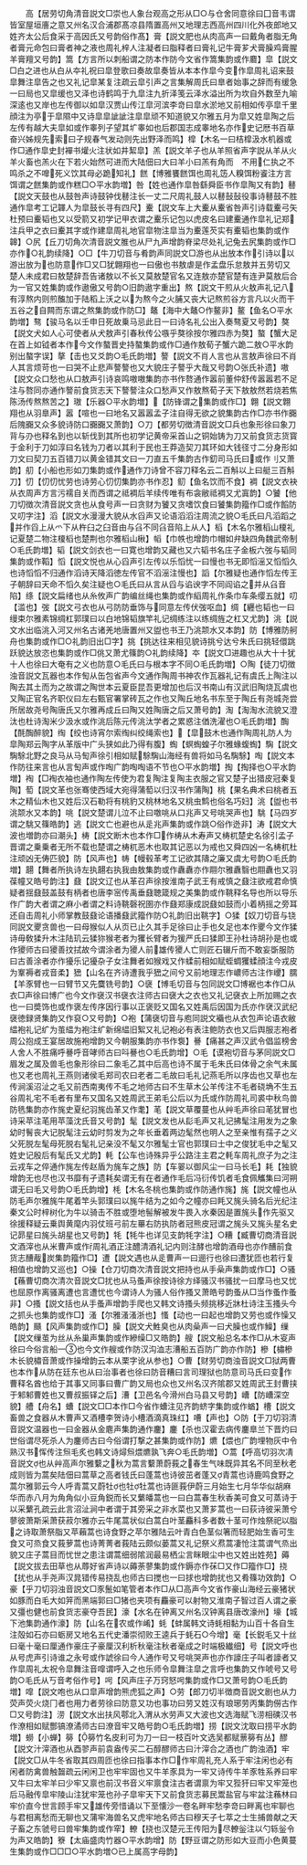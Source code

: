 <!-- { "loadSidebar": true } -->
　　高【居劳切角清音説文□崇也人象台观高之形从□○与仓舍同意徐曰囗音韦谓皆室屋垣廧之意又州名汉合浦郡髙凉县隋置高州又地理志西高州四川化外夜郎地又姓齐太公后食采于高因氏又号韵俗作髙】膏【説文肥也从肉高声一曰戴角者脂无角者膏元命包曰膏者神之液也周礼梓人注凝者曰脂释者曰膏礼记牛膏芗犬膏臊鸡膏腥羊膏羶又号韵】篙【方言所以刺船谓之防本作防今文省作篙集韵或作麔】皐【説文□白之进也从白从夲礼祝曰皐登歌曰奏故皐奏皆从本本作皐今变作皐周礼诏来鼓皐舞注皐告之也又礼记皐某复注疏云皐引声之言集解周氏曰臯者始事之辞而有缓急一曰局也又皐缓也又泽也诗鹤鸣于九皐注九折泽笺云泽水溢出所为坎自外数至九喻深逺也又岸也左传御以如皐汉贾山传江皐河滨李竒曰皐水淤地又前相如传亭皐千里顔注为亭于皐隰中又诗皐皐訿訿注皐皐顽不知道貌又尔雅五月为皐又姓皐陶之后左传有越大夫皐如或作睾列子望其圹睾如也后郡国志成睾地名亦作史记厯书百草奋兴姊规先索曰子规春气发动则先出野泽而鸣】槹【木名一曰桔槹汲水机器或作□通作皐史封襌书爟火注状如井絜皐】羔【説文羊子也从羊照省声字説从羊从火羊火畜也羔火在下若火始然可进而大陆佃曰大曰羊小曰羔有角而　不用仁执之不鸣杀之不嘷死义饮其母必跪知礼】餻【博雅饔餻饵也周礼笾人糗饵粉餈注方言饵谓之餻集韵或作糕□○平水韵増】咎【姓也通作皐咎繇舜臣书作皐陶又有韵】鼛【説文天鼓也从鼓咎声诗鼓钟伐鼛注长一丈二尺周礼鼓人以鼛鼔鼔役事诗鼛鼓不胜通作皐考工记韗人为皐鼓长寻有四尺】櫜【説文车上大櫜从櫜省咎声引诗载櫜弓矢杜预曰櫜韬也又以受箭又初学记甲衣谓之櫜乐记包以虎皮名曰建櫜通作皐礼记郑注兵甲之衣曰櫜其字或作建皐周礼地官皐物注皐当为櫜莲芡实有櫜韬也集韵或作韟】○尻【丘刀切角次清音説文脽也从尸九声增韵脊梁尽处礼记兔去尻集韵或作□亦作○礼韵续降】○□【牛刀切音与肴韵声同説文□游也从出放本作引诗以以游出放为也防意作□又□犹翺翔也一曰傲也书敖虐是作孟盘乐怠敖并五劳切又楚人未成君曰敖楚辞吾告诸敖以不长又莫敖楚官名又连敖亦楚官楚有连尹莫敖后合为一官又姓集韵或作遨傲又号韵○旧韵遨字重出】熬【説文干煎从火敖声礼记八有淳熬内则煎醢加于陆稻上沃之以为熬今之火脯又丧大记熬煎谷方言凡以火而干五谷之自闗而东谓之熬集韵或作防□】鼇【海中大鼇○作鳌非】鳌【鱼名○平水韵増】骜【骏马名以壬申日死故乗马忌此日一曰诗名礼公出入奏骜夏又号韵】獒【説文犬如人心可使者从犬敖声引春秋传公嗾乎獒徐按尔雅四赤为獒】螯【蟹大足在首上如钺者本作今文作螯晋史持螯集韵或作□通作敖荀子蟹六跪二敖○平水韵别出螯字误】摮【击也又爻韵○毛氏韵増】謷【説文不肖人言也从言敖声徐曰不肖人其言烦苛也一曰哭不止悲声謷謷也又大貌庄子謷乎大哉又号韵○张氏补遗】嗷【説文众口愁也从口敖声引诗哀鸣嗷嗷集韵亦书作嗸通作嚣前董仲舒传嚣嚣若不足注与嗸同亦通作謷前食货志天下謷謷注众口愁声又作敖熬荀子天下敖敖然若烧若焦陈汤传熬熬苦之】璈【乐器○平水韵増】【防锋谓之集韵或作□】翺【説文翺翔也从羽臯声】嚣【喧也一曰地名又嚣嚣孟子注自得无欲之貌集韵古作□亦书作嚻后隗嚻又众多貌诗防口嚻嚻又萧韵】○刀【都劳切徴清音説文□兵也象形徐曰象刀背与刅也释名到也以斩伐到其所也初学记黄帝采首山之铜始铸为刀又前食货志货寳于金利于刀如淳曰名钱为刀者以其利于民也王莽造契刀其环如大钱径寸二分身形如刀文曰契刀五百错刀以黄金错其文曰一刀直五千集韵古作釖司马氏曰或作刂又萧韵】舠【小船也形如刀集韵或作通作刀诗曾不容刀释名云二百斛以上曰艇三百斛刀】忉【忉忉忧劳也诗劳心忉忉集韵亦书作忍】鱽【鱼名饮而不食】裯【説文衣袂从衣周声方言污襦自关而西谓之祗裯后羊续传唯有布衾敝祗裯又尤寘韵】○饕【他刀切徴次清音説文贪也从食号声一曰贪财为饕又贪嗜饮食曰饕集韵籀作□或作饀防又叨字注】滔【説文水漫漫大貌从水舀声又论语滔滔注周流之貌○毛氏曰凡滔蹈之并作舀上从爫下从杵臼之臼音由与臽不同臽音陷上从人】槄【木名尔雅槄山榎礼记夏楚二物注榎槄也楚荆也尔雅槄山楸】幍【巾帙也增韵巾帽如弁缺四角魏武帝制○毛氏韵増】韬【説文剑衣也一曰寛也增韵又藏也又六韬书名庄子金板六弢与韬同集韵或作鞱】慆【説文悦也从心舀声引左传以乐慆忧一曰慢也书无即慆滛又慆慆久也诗慆慆不归通作滔诗天降滔徳左传官不滔滛注慢也】謟【尔雅疑也通作慆左传王子朝辞曰天命不慆久矣注疑也○毛氏曰从言从舀与谄谀字不同阎谄之并从臽音陷】绦【説文扁绪也从糸攸声广韵编丝绳也集韵或作縚周礼作条巾车条缨五就】叨【滥也】弢【説文弓衣也从弓防防垂饰与同意左传伏弢呕血】绸【纒也韬也一曰缦束尔雅素锦绸杠郭璞曰以白地锦韬旗竿礼记绸练注以练绸旌之杠又尤韵】洮【説文水出临洮入河又州名古诸羌地唐置州又盥也书王乃洮颒水又本韵】防【博雅防舸舟也集韵或作□○礼韵旧出□字】挑【挑达往来相见貌诗挑兮达兮朱氏曰挑轻儇跳跃貌达放恣也集韵或作□佻又萧尤篠韵○礼韵续降】夲【説文□进趣也从大十十犹十人也徐曰大奄有之义也防意○毛氏曰与根本字不同○毛氏韵増】○陶【徒刀切徴浊音説文瓦器也本作匋从缶包省声今文通作陶周书神农作瓦器礼记有虞氏上陶注以陶去其土而为之故谓之陶世本云夏臣昆吾更增加也后汉书南山有汉武旧陶烧瓦虞也又陶正官名齐职仪曰左右甄官署掌砖瓦之作也又陶丘地名书东至于陶丘有尧城尧尝所居故尧号陶唐氏又尔雅再成丘曰陶又姓陶唐之后又萧号韵】淘【淘淘水流貌又澄汰也杜诗淘米少汲水或作洮后陈元传洮汰学者之累惑注偤洗濯也○毛氏韵増】醄【酕醄醉貌】绹【绞也诗宵尔索绹纠绞绳索也】【皐鼓木也通作陶周礼防人为皐陶郑云陶字从革版中广头狭如此乃得有腹】蜪【螟蜪蝗子尔雅蝝蝮蜪】騊【説文騊駼北野之良马从马匋声徐引相如赋駼騊山海经有兽将如马名騊駼】啕【説文本作防往来言也从言匋声或作啕广韵啕啕语不节也○平水韵増】掏【掏择也○平水韵増】裪【□裪衣袖也通作陶左传使为君复陶注复陶主衣服之官又楚子出猎皮冠秦复陶】萄【説文革也张骞使西域大宛得蒲萄以归汉书作蒲陶】桃【果名典术曰桃者五木之精仙木也又姓后汉石勒将有桃豹又桃林地名又桃虫鹪也俗名巧妇】洮【盥也书洮颒水又本韵】咷【説文楚谓儿泣不止曰噭咷从口兆声又号咷哭声也】駣【马四岁谓之駣又篠皓韵】逃【説文亡也避也从辵兆声集韵或作跳○俗作迯非】涛【説文大波也増韵亦曰潮头】梼【説文断木也本作□作梼从木寿声又梼杌楚史名徐引孟子晋谓之乗乗者无所不载也楚谓之梼杌恶木也取其记恶以为戒也又舜四凶一名梼杌杜注顽凶无俦匹貌】防【风声也】帱【幔毂革考工记欲其隯之廉又虞尢号韵○毛氏韵増】翿【舞者所执诗左执翿右执我由敖集韵或作纛纛亦作翢尔雅纛翳也翢纛也又羽葆幢又皓号韵注】鼗【説文辽也从革召声徐按淮南子武王有戒慎之鼗注欲戒君命慎疑者揺鼗鼓盖鼓有柄者也唐李宻传禹垂鼗聴箴规之美集韵或作鞉释名导也所以导乐作广韵大者谓之麻小者谓之料诗鞉磬祝圉亦作鼗郑康成説鼗如鼓而小着柄摇之旁耳还自击周礼小师掌教鼓鼗论语播鼗武籀作防○礼韵旧出鞉字】○猱【奴刀切音与铙同説文夒贪兽也一曰母猴似人从页已止久其手足徐曰止手也夂足也本作夒今文作猱诗毋敎猱升木注陆玑云猱狝猴老者为玃长臂者为猨严氏曰猱即王孙杜诗胡孙是也或作獿师古曰獿善抆拭故今谓涂者为獿人前雄传獿人亡则匠石辍斤而不敢妄斲服防曰古善涂者亦作獶乐记獶杂子女注舞者如猴戏又作蝚前相如赋蛭蜩玃蝚顔注今戎皮为鞌褥者戎音柔】峱【山名在齐诗遭我乎峱之间兮又前地理志作嶩师古注作巎】臑【羊豕臂也一曰臂节又先麌铣号韵】○襃【博毛切音与包同説文□博裾也本作□从衣□声徐曰博广也今文作襃汉书襃衣注师古曰襃大之衣也又礼记襃衣上所加赐之衣也一曰奬饰也或作褒左传序因行事以正褒贬又国名又姓禹后因国为氏亦作裦汉武纪襃徳録贤集韵又作裒○又号韵】○袍【蒲襃切音与庖同説文襺也从衣包声论语衣敝緼袍礼记纩为茧緼为袍注纩新绵緼旧絮又礼记袍必有表注鲍防衣也又后舆服志袍者周公抱成王宴居故施袍增韵又今朝服集韵亦书作袌】謈【痛甚之声汉武令倡监榜舍人舍人不胜痛呼謈呼音哮师古曰呌謈也○毛氏韵增】○毛【谟袍切音与茅同説文□眉发之属及兽毛也象形徐曰二象毛乙其中后高也诗不属于毛朱氏曰体骨之余气未属也又老也周礼王燕则诸侯毛郑司农曰老者二毛故曰毛礼记燕毛所以序齿也又草也左传涧溪沼沚之毛又前西南夷传不毛之地师古曰不生草木公羊传注不毛者硗埆不生五谷周礼宅不毛者有里布又国名又姓周武王弟毛公后以为氏或作防周礼司裘中秋鸟兽防毨集韵亦作旄史夏纪羽旄齿革又作耄】芼【説文草覆蔓也从艸毛声徐曰芼犹冒也诗采苹注芼用苹藻沈氏音又号韵】髦【説文发也从髟毛声又礼记拂髦注用发为之象幼时鬌丧大记脱髦注云幼时剪发为之年长垂着两边髦然也明人之至亲惟有孺子之义父死脱左髦母死脱右髦礼记亲没不髦又尔雅髦士官也郭璞曰士中之俊犹毛中之髦又姓史记殷后有髦氏又尤韵】軞【公车也诗殊异乎公路注主君之軞车周礼庶子为之注云戎车之倅通作旄左传赵盾为旄车之族】防【车翣以御风尘一曰马长毛】耗【独貌增韵无也尽也汉书靡有孑遗耗矣谓无有在者通作毛后冯衍传饥者毛食佩觿集曰河朔谓无曰毛又号韵○毛氏韵增】枆【木名冬桃也集韵或作防通作旄】旄【説文幢也从防毛声尔雅旄牛尾着竿头郭璞曰以旄牛结为之如今之幢亦曰眊又旄头骑名后光纪注秦文公时梓树化为牛以骑击不胜或堕地髻解被发牛畏入水秦因是置旄头作先驱又徐援释疑云乗舆黄麾内羽仗班弓前左罼右防执防者冠熊皮冠谓之旄头又旄头星名史记昴星曰旄头胡星也又号韵】牦【牦牛也详见支韵牦字注】○糟【臧曹切商清音説文酒滓也从米曹声或作周礼酒正注醴清酒礼记内则注酵也增韵酒母也亦作醩前食货志醩胾炭集韵籀作□】遭【説文遇也从辵曹声一曰逦行也徐曰遭犹匝也若行复相值也增韵又巡也】○操【仓刀切商次清音説文把持也从手喿声集韵或作□】○骚【蘓曹切商次清次音説文□扰也从马蚤声徐按诗徐方绎骚汉书骚扰一曰摩马也又忧也屈原作离骚离遭也言遭忧也今谓诗人为骚人俗作搔又萧皓号韵蚤从□当作蚤作蚤非】○搔【説文括也从手蚤声增韵手爬也又韩文诗搔头频挑移近牀杜诗注玉搔头今之抓头也集韵或作□】溞【尔雅溞溞浙也】慅【动也一曰起也增韵又劳也或作懆又皓韵】颾【风声集韵或作□】臊【説文犬鮏臭也从肉喿声一曰犬臊也或作鱢】缫【説文缫茧为丝从糸巢声集韵或作縿缲□又皓韵】艘【説文船总名本作□从木叜声徐曰今俗言船一也今文作艘或作防汉沟洫志漕船五百防广韵亦作防】槮【橚槮木长貌橚音萧或作操增韵云本从栗字讹从参也】○曹【财劳切商浊音説文□狱两曹也本作从防在廷东也从曰治事者也徐曰防音糟曰言司理狱也防意司马氏曰变作曹释名酋也给于其事又同事曰曹广韵又局也众也又州名汉齐隂郡又姓周武王封曹挟于邾邾曹姓也又曹叔振铎之后】漕【卫邑名今滑州白马县又号韵】嶆【防嶆深空貌】艚【舟名】螬【説文□□本作□今省作螬注见齐韵蛴字集韵或作蝤】槽【説文畜兽之食器从木曹声又酒槽李贺诗小槽酒滴真珠红】嘈【声也】○防【于刀切羽清音説文温器也一曰金器从金麀声集韵通作鏖】鏖【杀也汉霍去病传鏖臯兰下晋灼曰世俗谓尽死杀人为鏖师古曰今俗谓打撃之甚集韵或作防】爊【煨也广韵埋物灰中令熟汉书恽传注炰毛炙也韩文诗燖炰煨爊孰飞奔○毛氏韵増】○蒿【呼高切羽次凊音説文也从艸高声尔雅蘻之秋为蒿言蘻萧蔚莪之春生气味既异其名不同至秋老成则皆为蒿矣陆佃曰蒿草之高者钱氏曰蓬蒿也诗彼茁者蓬又青蒿也诗鹿鸣食野之蒿尔雅郭云今人呼青蒿又蔚牡也牡牡蒿也诗匪莪伊蔚三月始生七月华华似胡麻华而赤八月为角角似小豆角鋭而长又蘩皤蒿也一曰白蒿春生秋香美可食又可蒸诗于以采蘩孔疏云此言沼沚涧中者谓于其旁采之非水菜也又萧芗蒿也一曰荻诗彼采萧兮蓼彼萧斯采萧获菽尔雅亦云牛尾蒿状似白蒿白叶茎麤科多者数十茎可作烛祭祀以脂之诗取萧祭脂又苹藾蒿也诗食野之苹尔雅陆云叶青白色茎似箸而轻肥始生香可生食又可烝食又莪萝蒿也诗菁菁者莪陆云颇似蒌蒿又礼记祭义焄蒿凄怆注蒿谓气烝出貌又庄子蒿目而忧世之患注谓蒿细弱隂润最易栖尘言眯眼尘中也又姓出姓苑】薅【説文拔去田草也从蓐好省声诗以薅荼蓼集韵或作鎒亦作茠□又作□籀作□】挠【扰也从手尧声汉晁错传易挠乱也师古曰搅也一曰捄也增韵扰也又肴篠功效韵】○豪【乎刀切羽浊音説文□豕鬛如笔管者本作□从□高声今文省作豪山海经云豪猪状如豚而白毛大如笄而黑端郭曰□猪也夹项有麤豪可以射物又淮南子智过百人谓之豪又彊也健也前食货志豪夺吾民】濠【水名在钟离又州名汉钟离县唐改濠州】壕【城下池集韵通作濠】防【山名在农或作崤】蚝【蚌属韩文诗蚝相黏为山百十各自生注殻如石亦曰蛎房又地名五代史潘崇彻败王逵兵于蚝石○今增】毫【长鋭毛又十丝曰毫十毫曰厘通作豪庄子豪厘汉利析秋毫注秋者毫成之时端极纎细】号【説文呼也从号虎声引诗谁之永号或作諕徐曰今人通作号又号咷哭声也亦作譹庄子叫者譹者又作皐周礼太祝令皐舞注音噑谓呼入之也乐师令皐舞注皐之言呼也集韵又作唬号又号韵○毛氏从丂音考俗作号】呺【风声庄子万窍怒呺集韵或作□又萧号韵○毛氏韵増】噑【説文咆也从口皐声增韵熊虎狐之声】○劳【郎刀切半徴商音説文剧也从力荧声荧火烧冂者也用力者劳徐曰防意又功也事功曰劳又姓汉有琅琊劳丙集韵僗古作□又号韵注】涝【説文水出扶风鄠北入渭从水劳声又大波也文选海赋飞涝相磢汉书作潦相如赋酆镐潦潏师古曰潦音牢又皓号韵○毛氏韵増】捞【説文沈取曰捞平水韵増】蟧【小蝉】簩【簩竹名皮利可为刀一曰一枝百叶文选吴都赋蔈簩有丛】醪【説文汁滓酒也从酉翏声前袁盎传买二石醇醪师古曰汁滓合之酒也广韵浊酒】牢【説文□从牛冬省取其四周匝也徐曰指事本作□作牢周礼充人系于牢注闲也必有闲者防禽兽触齧疏云闲闲卫也牢牢固也又牛羊豕具为一牢又诗传牛羊豕牲系养曰牢又牛曰太牢羊曰少牢又禀也前汉书音义牢禀食注古者谓禀为牢又狴犴曰牢又牢笼也后马融传皐牢陵山注犹牢笼也孙子皐牢天下又前食货志募民鬻盐官与牢盆注蘓林曰牢价直今世言顾手牢又雄传旁惜诵以下至懐沙一卷名畔牢愁李竒曰畔离也牢聊也与君相离愁而无聊也又蒲牢海兽名又虎牢地名师古曰穆天子七萃之士生捕兽献之天子畜之东虢号曰兽牢集韵或作窂】轑【挠也汉楚元王传阳为尽轑釡注以勺轹釡令为声又皓韵】簝【太庙盛肉竹器○平水韵增】防【野豆谓之防形如大豆而小色黄蔓生集韵或作□□□○平水韵増○已上属高字母韵】
